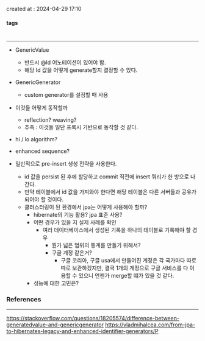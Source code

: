 created at : 2024-04-29 17:10

#### tags

#

--- 

- GenericValue
	- 반드시 @Id 어노테이션이 있어야 함.
	- 해당 Id 값을 어떻게 generate할지 결정할 수 있다.
- GenericGenerator
	- custom generator를 설정할 때 사용

- 이것들 어떻게 동작할까
	- reflection? weaving?
	- 추측 : 이것들 일단 프록시 기반으로 동작할 것 같다.

 - hi / lo algorithm?
 - enhanced sequence?
- 일반적으로 pre-insert 생성 전략을 사용한다.
	- id 값을 persist 된 후에 할당하고 commit 직전에 insert 쿼리가 한 방으로 나간다.
	- 만약 테이블에서 id 값을 가져와야 한다면 해당 테이블은 다른 서버들과 공유가 되어야 할 것이다.
	- 클러스터링이 된 환경에서 jpa는 어떻게 사용해야 할까?
		- hibernate의 기능 활용? jpa 표준 사용?
		- 어떤 경우가 있을 지 실제 사례를 확인
			- 여러 데이터베이스에서 생성된 기록을 하나의 테이블로 기록해야 할 경우
				- 뭔가 넓은 범위의 통계를 만들기 위해서?
				- 구글 계정 같은거?
					- 구글 코리아, 구글 usa에서 만들어진 계정은 각 국가마다 따로따로 보관하겠지만, 결국 1개의 계정으로 구글 서비스를 다 이용할 수 있으니 언젠가 merge할 떄가 있을 것 같다.
		- 성능에 대한 고민은?
### References
---
[]()
https://stackoverflow.com/questions/18205574/difference-between-generatedvalue-and-genericgenerator
https://vladmihalcea.com/from-jpa-to-hibernates-legacy-and-enhanced-identifier-generators/P